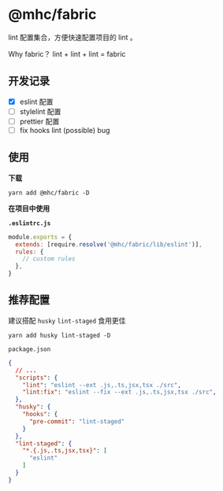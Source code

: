 # @mhc/fabric

lint 配置集合，方便快速配置项目的 lint 。

Why fabric？
lint + lint + lint = fabric

## 开发记录

- [x] eslint 配置
- [ ] stylelint 配置
- [ ] prettier 配置
- [ ] fix hooks lint (possible) bug

## 使用

**下载**

```shell
yarn add @mhc/fabric -D
```

**在项目中使用**

**`.eslintrc.js`**

```javascript
module.exports = {
  extends: [require.resolve('@mhc/fabric/lib/eslint')],
  rules: {
    // custom rules
  },
}
```


## 推荐配置

建议搭配 `husky` `lint-staged` 食用更佳

```shell
yarn add husky lint-staged -D
```

`package.json`

```json
{
  // ...
  "scripts": {
    "lint": "eslint --ext .js,.ts,jsx,tsx ./src",
    "lint:fix": "eslint --fix --ext .js,.ts,jsx,tsx ./src",
  },
  "husky": {
    "hooks": {
      "pre-commit": "lint-staged"
    }
  },
  "lint-staged": {
    "*.{.js,.ts,jsx,tsx}": [
      "eslint"
    ]
  }
}
```
